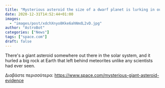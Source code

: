 ```yaml
---
title: "Mysterious asteroid the size of a dwarf planet is lurking in our solar system"
date: 2020-12-31T14:52:44+01:00
images:
  - "images/post/xdchXnyo8Kke6ahNmdL2vD.jpg"
author: "AstroBot"
categories: ["News"]
tags: ["space.com"]
draft: false
---
```


There's a giant asteroid somewhere out there in the solar system, and it hurled a big rock at Earth that left behind meteorites unlike any scientists had ever seen. 

Διαβάστε περισσότερα: https://www.space.com/mysterious-giant-asteroid-evidence
